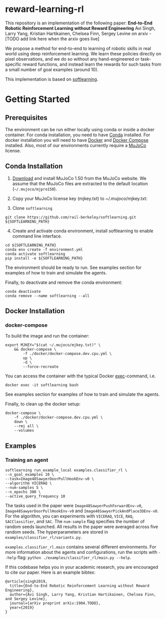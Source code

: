 # reward-learning-rl

This repository is an implementation of the following paper: 
**End-to-End Robotic Reinforcement Learning without Reward Engineering**
Avi Singh, Larry Yang, Kristian Hartikainen, Chelsea Finn, Sergey Levine
on arxiv - [TODO add link here when the arxiv goes live]

We propose a method for end-to-end to learning of robotic skills in real world using deep reinforcement learning. We learn these policies directly on pixel observations, and we do so without any hand-engineered or task-specific reward functions, and instead learn the rewards for such tasks from a small number of goal examples (around 10). 

This implementation is based on [softlearning](https://github.com/rail-berkeley/softlearning).

# Getting Started

## Prerequisites

The environment can be run either locally using conda or inside a docker container. For conda installation, you need to have [Conda](https://conda.io/docs/user-guide/install/index.html) installed. For docker installation you will need to have [Docker](https://docs.docker.com/engine/installation/) and [Docker Compose](https://docs.docker.com/compose/install/) installed. Also, most of our environments currently require a [MuJoCo](https://www.roboti.us/license.html) license.

## Conda Installation

1. [Download](https://www.roboti.us/index.html) and install MuJoCo 1.50 from the MuJoCo website. We assume that the MuJoCo files are extracted to the default location (`~/.mujoco/mjpro150`).

2. Copy your MuJoCo license key (mjkey.txt) to ~/.mujoco/mjkey.txt:

3. Clone `softlearning`
```
git clone https://github.com/rail-berkeley/softlearning.git ${SOFTLEARNING_PATH}
```

4. Create and activate conda environment, install softlearning to enable command line interface.
```
cd ${SOFTLEARNING_PATH}
conda env create -f environment.yml
conda activate softlearning
pip install -e ${SOFTLEARNING_PATH}
```

The environment should be ready to run. See examples section for examples of how to train and simulate the agents.

Finally, to deactivate and remove the conda environment:
```
conda deactivate
conda remove --name softlearning --all
```

## Docker Installation

### docker-compose
To build the image and run the container:
```
export MJKEY="$(cat ~/.mujoco/mjkey.txt)" \
    && docker-compose \
        -f ./docker/docker-compose.dev.cpu.yml \
        up \
        -d \
        --force-recreate
```

You can access the container with the typical Docker [exec](https://docs.docker.com/engine/reference/commandline/exec/)-command, i.e.

```
docker exec -it softlearning bash
```

See examples section for examples of how to train and simulate the agents.

Finally, to clean up the docker setup:
```
docker-compose \
    -f ./docker/docker-compose.dev.cpu.yml \
    down \
    --rmi all \
    --volumes
```

## Examples
### Training an agent
```
softlearning run_example_local examples.classifier_rl \
--n_goal_examples 10 \
--task=Image48SawyerDoorPullHookEnv-v0 \
--algorithm VICERAQ \
--num-samples 5 \
--n_epochs 300 \
--active_query_frequency 10
```
The tasks used in the paper were `Image48SawyerPushForwardEnv-v0`, `Image48SawyerDoorPullHookEnv-v0` and `Image48SawyerPickAndPlace3DEnv-v0`.  For the algorithm, you can experiments with `VICERAQ`, `VICE`,  `RAQ`, `SACClassifier`, and `SAC`. The `num-sample` flag specifies the number of random seeds launched. All results in the paper were averaged across five random seeds. The hyperparameters are stored in `examples/classifier_rl/variants.py`. 

`examples.classifier_rl.main` contains several different environments. For more information about the agents and configurations, run the scripts with `--help` flag: `python ./examples/classifier_rl/main.py --help`. 

If this codebase helps you in your academic research, you are encouraged to cite our paper. Here is an example bibtex:
```
@article{singh2019,
  title={End-to-End Robotic Reinforcement Learning without Reward Engineering},
  author={Avi Singh, Larry Yang, Kristian Hartikainen, Chelsea Finn, and Sergey Levine},
  journal={arXiv preprint arXiv:1904.TODO},
  year={2019}
}
```
